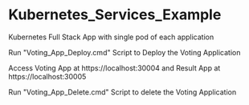 # Kubernetes_Services_Example
Kubernetes Full Stack App with single pod of each application


Run "Voting_App_Deploy.cmd" Script to Deploy the Voting Application

Access Voting App at https://localhost:30004 and Result App at https://localhost:30005

Run "Voting_App_Delete.cmd" Script to delete the Voting Application
